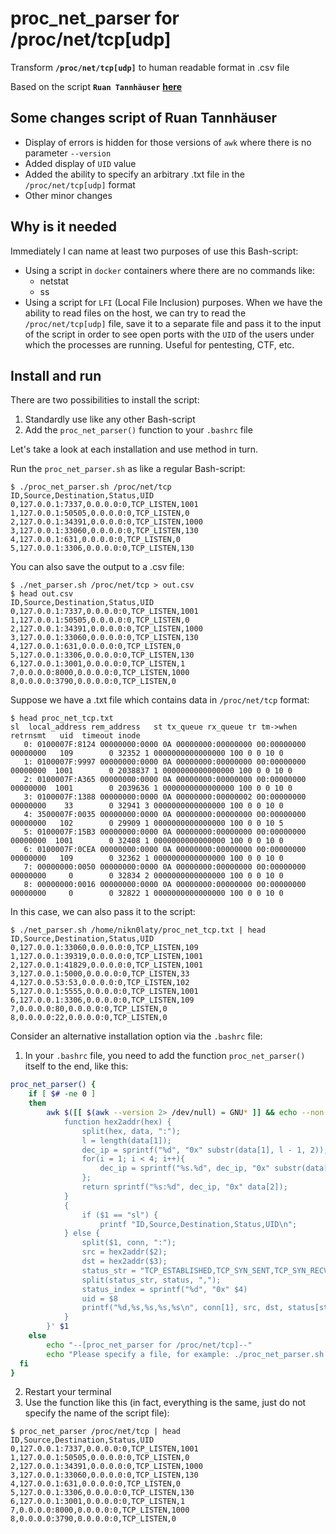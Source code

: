 # proc_net_parser for /proc/net/tcp[udp]
Transform **`/proc/net/tcp[udp]`** to human readable format in .csv file

Based on the script **`Ruan Tannhäuser`** [**here**](https://medium.com/@tannhauser.sphinx/bash-linux-networking-transform-proc-net-tcp-to-human-readable-format-d85863eca208)

## Some changes script of Ruan Tannhäuser
* Display of errors is hidden for those versions of `awk` where there is no parameter `--version`
* Added display of `UID` value
* Added the ability to specify an arbitrary .txt file in the `/proc/net/tcp[udp]` format
* Other minor changes

## Why is it needed
Immediately I can name at least two purposes of use this Bash-script:
* Using a script in `docker` containers where there are no commands like:
	* netstat
	* ss
* Using a script for `LFI` (Local File Inclusion) purposes. When we have the ability to read files on the host, we can try to read the `/proc/net/tcp[udp]` file, save it to a separate file and pass it to the input of the script in order to see open ports with the `UID` of the users under which the processes are running. Useful for pentesting, CTF, etc.

## Install and run
There are two possibilities to install the script:
1. Standardly use like any other Bash-script
2. Add the `proc_net_parser()` function to your `.bashrc` file

Let's take a look at each installation and use method in turn.
 
Run the `proc_net_parser.sh` as like a regular Bash-script:
``` 
$ ./proc_net_parser.sh /proc/net/tcp
ID,Source,Destination,Status,UID
0,127.0.0.1:7337,0.0.0.0:0,TCP_LISTEN,1001
1,127.0.0.1:50505,0.0.0.0:0,TCP_LISTEN,0
2,127.0.0.1:34391,0.0.0.0:0,TCP_LISTEN,1000
3,127.0.0.1:33060,0.0.0.0:0,TCP_LISTEN,130
4,127.0.0.1:631,0.0.0.0:0,TCP_LISTEN,0
5,127.0.0.1:3306,0.0.0.0:0,TCP_LISTEN,130
```
You can also save the output to a .csv file:
```
$ ./net_parser.sh /proc/net/tcp > out.csv
$ head out.csv 
ID,Source,Destination,Status,UID
0,127.0.0.1:7337,0.0.0.0:0,TCP_LISTEN,1001
1,127.0.0.1:50505,0.0.0.0:0,TCP_LISTEN,0
2,127.0.0.1:34391,0.0.0.0:0,TCP_LISTEN,1000
3,127.0.0.1:33060,0.0.0.0:0,TCP_LISTEN,130
4,127.0.0.1:631,0.0.0.0:0,TCP_LISTEN,0
5,127.0.0.1:3306,0.0.0.0:0,TCP_LISTEN,130
6,127.0.0.1:3001,0.0.0.0:0,TCP_LISTEN,1
7,0.0.0.0:8000,0.0.0.0:0,TCP_LISTEN,1000
8,0.0.0.0:3790,0.0.0.0:0,TCP_LISTEN,0
```
Suppose we have a .txt file which contains data in `/proc/net/tcp` format:
```
$ head proc_net_tcp.txt
sl  local_address rem_address   st tx_queue rx_queue tr tm->when retrnsmt   uid  timeout inode                                                     
   0: 0100007F:8124 00000000:0000 0A 00000000:00000000 00:00000000 00000000   109        0 32352 1 0000000000000000 100 0 0 10 0                     
   1: 0100007F:9997 00000000:0000 0A 00000000:00000000 00:00000000 00000000  1001        0 2038837 1 0000000000000000 100 0 0 10 0                   
   2: 0100007F:A365 00000000:0000 0A 00000000:00000000 00:00000000 00000000  1001        0 2039636 1 0000000000000000 100 0 0 10 0                   
   3: 0100007F:1388 00000000:0000 0A 00000000:00000002 00:00000000 00000000    33        0 32941 3 0000000000000000 100 0 0 10 0                     
   4: 3500007F:0035 00000000:0000 0A 00000000:00000000 00:00000000 00000000   102        0 29909 1 0000000000000000 100 0 0 10 5                     
   5: 0100007F:15B3 00000000:0000 0A 00000000:00000000 00:00000000 00000000  1001        0 32408 1 0000000000000000 100 0 0 10 0                     
   6: 0100007F:0CEA 00000000:0000 0A 00000000:00000000 00:00000000 00000000   109        0 32362 1 0000000000000000 100 0 0 10 0                     
   7: 00000000:0050 00000000:0000 0A 00000000:00000000 00:00000000 00000000     0        0 32834 2 0000000000000000 100 0 0 10 0                     
   8: 00000000:0016 00000000:0000 0A 00000000:00000000 00:00000000 00000000     0        0 32822 1 0000000000000000 100 0 0 10 0 
```
In this case, we can also pass it to the script:
```
$ ./net_parser.sh /home/nikn0laty/proc_net_tcp.txt | head
ID,Source,Destination,Status,UID
0,127.0.0.1:33060,0.0.0.0:0,TCP_LISTEN,109
1,127.0.0.1:39319,0.0.0.0:0,TCP_LISTEN,1001
2,127.0.0.1:41829,0.0.0.0:0,TCP_LISTEN,1001
3,127.0.0.1:5000,0.0.0.0:0,TCP_LISTEN,33
4,127.0.0.53:53,0.0.0.0:0,TCP_LISTEN,102
5,127.0.0.1:5555,0.0.0.0:0,TCP_LISTEN,1001
6,127.0.0.1:3306,0.0.0.0:0,TCP_LISTEN,109
7,0.0.0.0:80,0.0.0.0:0,TCP_LISTEN,0
8,0.0.0.0:22,0.0.0.0:0,TCP_LISTEN,0
```
Consider an alternative installation option via the `.bashrc` file:
1. In your `.bashrc` file, you need to add the function `proc_net_parser()` itself to the end, like this:
```bash
proc_net_parser() {
    if [ $# -ne 0 ]
    then
        awk $([[ $(awk --version 2> /dev/null) = GNU* ]] && echo --non-decimal-data) '
            function hex2addr(hex) {
                split(hex, data, ":");
                l = length(data[1]);
                dec_ip = sprintf("%d", "0x" substr(data[1], l - 1, 2));
                for(i = 1; i < 4; i++){
                    dec_ip = sprintf("%s.%d", dec_ip, "0x" substr(data[1], l - (i * 2 + 1), 2))
                };
                return sprintf("%s:%d", dec_ip, "0x" data[2]);
            }
            {
                if ($1 == "sl") {
                    printf "ID,Source,Destination,Status,UID\n";
            } else {
                split($1, conn, ":");
                src = hex2addr($2);
                dst = hex2addr($3);
                status_str = "TCP_ESTABLISHED,TCP_SYN_SENT,TCP_SYN_RECV,TCP_FIN_WAIT1,TCP_FIN_WAIT2,TCP_TIME_WAIT,TCP_CLOSE,TCP_CLOSE_WAIT,TCP_LAST_ACK,TCP_LISTEN,TCP_CLOSING,TCP_NEW_SYN_RECV,TCP_MAX_STATES";
                split(status_str, status, ",");
                status_index = sprintf("%d", "0x" $4)
                uid = $8
                printf("%d,%s,%s,%s,%s\n", conn[1], src, dst, status[status_index], uid);
            }
        }' $1
    else
        echo "--[proc_net_parser for /proc/net/tcp]--"
        echo "Please specify a file, for example: ./proc_net_parser.sh /proc/net/tcp";
  fi
}
```
2. Restart your terminal
3. Use the function like this (in fact, everything is the same, just do not specify the name of the script file):
```
$ proc_net_parser /proc/net/tcp | head 
ID,Source,Destination,Status,UID
0,127.0.0.1:7337,0.0.0.0:0,TCP_LISTEN,1001
1,127.0.0.1:50505,0.0.0.0:0,TCP_LISTEN,0
2,127.0.0.1:34391,0.0.0.0:0,TCP_LISTEN,1000
3,127.0.0.1:33060,0.0.0.0:0,TCP_LISTEN,130
4,127.0.0.1:631,0.0.0.0:0,TCP_LISTEN,0
5,127.0.0.1:3306,0.0.0.0:0,TCP_LISTEN,130
6,127.0.0.1:3001,0.0.0.0:0,TCP_LISTEN,1
7,0.0.0.0:8000,0.0.0.0:0,TCP_LISTEN,1000
8,0.0.0.0:3790,0.0.0.0:0,TCP_LISTEN,0
```
